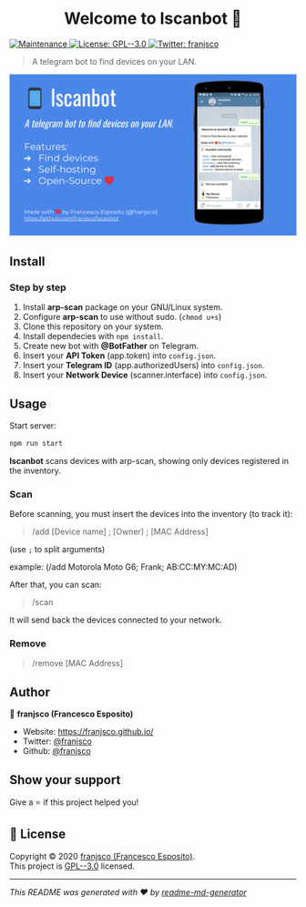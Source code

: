 <h1 align="center">Welcome to lscanbot 📱</h1>
<p>
  <a href="https://github.com/franjsco/lscanbot/graphs/commit-activity" target="_blank">
    <img alt="Maintenance" src="https://img.shields.io/badge/Maintained%3F-yes-green.svg" />
  </a>
  <a href="https://github.com/franjsco/lscanbot/blob/master/LICENSE" target="_blank">
    <img alt="License: GPL--3.0" src="https://img.shields.io/github/license/franjsco/lscanbot" />
  </a>
  <a href="https://twitter.com/franjsco" target="_blank">
    <img alt="Twitter: franjsco" src="https://img.shields.io/twitter/follow/franjsco.svg?style=social" />
  </a>
</p>

> A telegram bot to find devices on your LAN.

<img src="screenshot.png">

## Install

### Step by step
1. Install **arp-scan** package on your GNU/Linux system. 
2. Configure **arp-scan** to use without sudo. (`chmod u+s`)
3. Clone this repository on your system.
4. Install dependecies with `npm install`.
5. Create new bot with **@BotFather** on Telegram.
6. Insert your **API Token** (app.token) into `config.json`.
7. Insert your **Telegram ID** (app.authorizedUsers) into `config.json`.
8. Insert your **Network Device** (scanner.interface) into `config.json`.

## Usage
Start server:
```sh
npm run start
```

**lscanbot** scans devices with arp-scan, showing only devices registered in the inventory.

### Scan
Before scanning, you must insert the devices into the inventory (to track it):
> /add [Device name] ; [Owner] ; [MAC Address]

(use `;` to split arguments)

example: (/add Motorola Moto G6; Frank; AB:CC:MY:MC:AD)



After that, you can scan:
>/scan



It will send back the devices connected to your network.

### Remove
> /remove [MAC Address]


## Author

👤 **franjsco (Francesco Esposito)**

* Website: https://franjsco.github.io/
* Twitter: [@franjsco](https://twitter.com/franjsco)
* Github: [@franjsco](https://github.com/franjsco)

## Show your support

Give a ⭐️ if this project helped you!

## 📝 License

Copyright © 2020 [franjsco (Francesco Esposito)](https://github.com/franjsco).<br />
This project is [GPL--3.0](https://github.com/franjsco/lscanbot/blob/master/LICENSE) licensed.

***
_This README was generated with ❤️ by [readme-md-generator](https://github.com/kefranabg/readme-md-generator)_